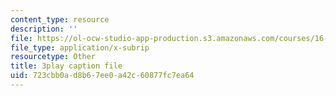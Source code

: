 ```yaml
---
content_type: resource
description: ''
file: https://ol-ocw-studio-app-production.s3.amazonaws.com/courses/16-90-computational-methods-in-aerospace-engineering-spring-2014/723cbb0ad8b67ee0a42c60877fc7ea64_le8rBOOV-Xs.srt
file_type: application/x-subrip
resourcetype: Other
title: 3play caption file
uid: 723cbb0a-d8b6-7ee0-a42c-60877fc7ea64
---
```

